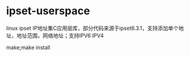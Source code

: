# ipset-userspace
linux ipset IP地址集C应用层库，部分代码来源于ipset6.3.1，支持添加单个地址，地址范围，网络地址；支持IPV6 IPV4

make;make install
